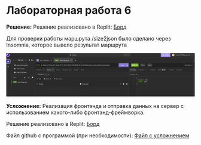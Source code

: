 # Лабораторная работа 6

**Решение:**
Решение реализовано в Replit: 	[Борд](https://replit.com/@melnik3570/LR6?v=1)

Для проверки работы маршрута /size2json было сделано через Insomnia, которое вывело результат маршрута

![alt text](https://github.com/MelnikNO/comppracticelr6/blob/main/Снимок%20экрана%202025-04-03%20154558.png)



**Усложнение:** Реализация фронтэнда и отправка данных на сервер с использованием какого-либо фронтэнд-фреймворка.

Решение реализовано в Replit: 	[Борд](https://replit.com/@melnik3570/LR6mode?v=1)

Файл github с программой (при необходимости): [Файл с усложнением](https://github.com/MelnikNO/comppracticelr6/blob/main/lr6_app_mode.py)



